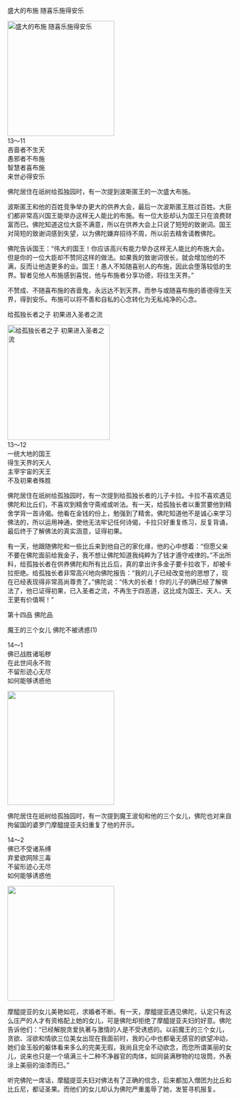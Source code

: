 盛大的布施 随喜乐施得安乐

<div class="e2">
<img src="images/fjj-58-1.jpg" width="240" height="259" alt="盛大的布施 随喜乐施得安乐"/>
<div>
13～11<br>
 吝啬者不生天<br>
 愚邪者不布施<br>
 智慧者喜布施<br>
 来世必得安乐
</div>
</div>

佛陀居住在祇树给孤独园时，有一次提到波斯匿王的一次盛大布施。

波斯匿王和他的百姓竞争举办更大的供养大会，最后一次波斯匿王胜过百姓。大臣们都非常高兴国王能举办这样无人能比的布施。有一位大臣却认为国王只在浪费财富而已。佛陀知道这位大臣不满意，所以在供养大会上只说了短短的致谢词。国王对简短的致谢词感到失望，以为佛陀嫌弃招待不周，所以前去精舍请教佛陀。

佛陀告诉国王：“伟大的国王！你应该高兴有能力举办这样无人能比的布施大会。但是你的一位大臣却不赞同这样的做法。如果我的致谢词很长，就会增加他的不满，反而让他造更多的业。国王！愚人不知随喜别人的布施，因此会堕落较低的生界。智者见他人布施感到喜悦，他与布施者分享功德，将往生天界。”

不赞成、不随喜布施的吝啬鬼，永远达不到天界。而参与或随喜布施的善德得生天界，得到安乐。布施可以将不善和自私的心念转化为无私纯净的心念。

给孤独长者之子 初果进入圣者之流

<div class="e2">
<img src="images/fjj-58-2.jpg" width="230" height="259" alt="给孤独长者之子 初果进入圣者之流"/>
<div>
13～12<br>
 一统大地的国王<br>
 得生天界的天人<br>
 主宰宇宙的天王<br>
 不及初果者殊胜
</div>
</div>

佛陀居住在祇树给孤独园时，有一次提到给孤独长者的儿子卡拉。卡拉不喜欢遇见佛陀和比丘们，不喜欢到精舍守斋戒或听法。有一天，给孤独长者以重赏要他到精舍学背一首诗偈。他看在金钱的份上，勉强到了精舍。佛陀知道他不是诚心来学习佛法的，所以运用神通，使他无法牢记任何诗偈，卡拉只好重复练习，反复背诵，最后终于了解佛法的真实涵意，证得初果。

有一天，他跟随佛陀和一些比丘来到他自己的家化缘，他的心中想着：“但愿父亲不要在佛陀面前给我金子，我不想让佛陀知道我纯粹为了钱才遵守戒律的。”不出所料，给孤独长者在供养佛陀和所有比丘后，真的拿出许多金子要卡拉收下，却被卡拉拒绝。给孤独长者非常高兴地向佛陀报告：“我的儿子已经改变他的思想了，现在已经表现得非常高尚尊贵了。”佛陀说：“伟大的长者！你的儿子的确已经了解佛法了，他已证得初果，已入圣者之流，不再生于四恶道，这比成为国王、天人、天王更有价值啊！”

第十四品 佛陀品

魔王的三个女儿 佛陀不被诱惑(1)

<div class="e2">
<div>
 <p class="p13-5">14～1<br>
 佛已战胜诸垢秽<br>
 在此世间永不败<br>
 不留形迹心无尽<br>
 如何能够诱惑他</p> 
</div>
<img src="images/fjj-58-3.jpg" width="240" height="256" alt=""/>
</div>

佛陀居住在祇树给孤独园时，有一次提到魔王波旬和他的三个女儿，佛陀也对来自拘留国的婆罗门摩醯提亚夫妇重复了他的开示。

<div class="e2">
<div>
 <p class="p13-5">14～2<br>
 佛已不受诸系缚<br>
 弃爱欲网除三毒<br>
 不留形迹心无尽<br>
 如何能够诱惑他</p> 
</div>
<img src="images/fjj-58-4.jpg" width="240" height="258" alt=""/>
</div>

摩醯提亚的女儿美艳如花，求婚者不断。有一天，摩醯提亚遇见佛陀，认定只有这么庄严的人才有资格配上她的女儿，可是佛陀却拒绝了摩醯提亚夫妇的好意。佛陀告诉他们：“已经解脱贪爱执著与激情的人是不受诱惑的。以前魔王的三个女儿，贪欲、淫欲和情欲三位美女出现在我面前时，我的心中也都毫无感官的欲望冲动，她们金玉般的躯体看来多么的完美无瑕，我尚且完全不动欲念，而您所谓美丽的女儿，说来也只是一个填满三十二种不净器官的肉体，如同装满秽物的垃圾筒，外表涂上美丽的油漆而已。”

听完佛陀一席话，摩醯提亚夫妇对佛法有了正确的信念，后来都加入僧团为比丘和比丘尼，都证圣果。而他们的女儿却认为佛陀严重羞辱了她，发誓寻机报复。
